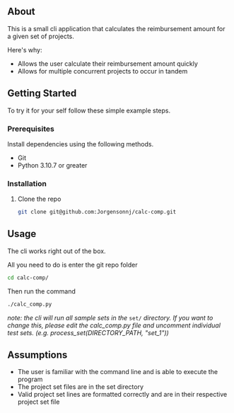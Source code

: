 ## About

This is a small cli application that calculates the reimbursement amount for a given set of projects.

Here's why:
* Allows the user calculate their reimbursement amount quickly
* Allows for multiple concurrent projects to occur in tandem

## Getting Started

To try it for your self follow these simple example steps.

### Prerequisites

Install dependencies using the following methods.
* Git
* Python 3.10.7 or greater

### Installation

1. Clone the repo
   ```sh
   git clone git@github.com:Jorgensonnj/calc-comp.git
   ```

## Usage

The cli works right out of the box.

All you need to do is enter the git repo folder
```sh
cd calc-comp/
```

Then run the command
```sh
./calc_comp.py
```

*note: the cli will run all sample sets in the* `set/` *directory. If you want to change this, please edit the calc_comp.py file and uncomment individual test sets.  (e.g. process_set(DIRECTORY_PATH, "set_1"))*

## Assumptions

* The user is familiar with the command line and is able to execute the program
* The project set files are in the set directory
* Valid project set lines are formatted correctly and are in their respective project set file
